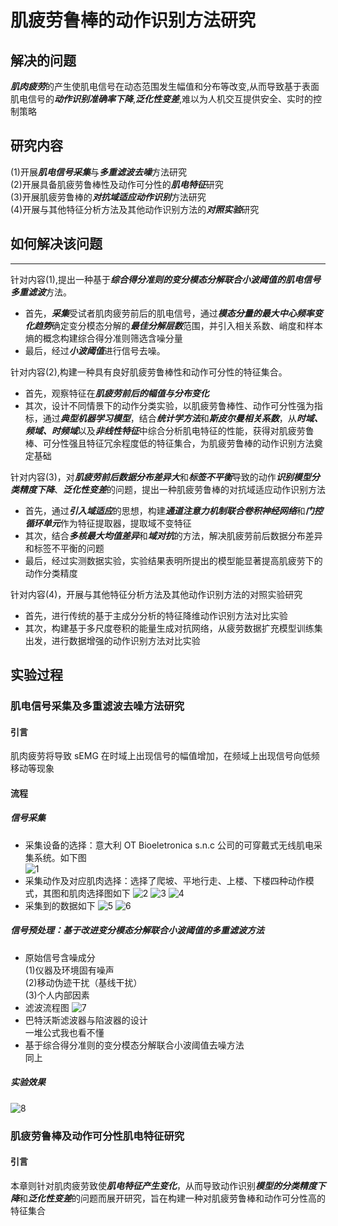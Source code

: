 # 肌疲劳鲁棒的动作识别方法研究
## 解决的问题
***肌肉疲劳***的产生使肌电信号在动态范围发生幅值和分布等改变,从而导致基于表面肌电信号的***动作识别准确率下降***,***泛化性变差***,难以为人机交互提供安全、实时的控制策略
## 研究内容
(1)开展***肌电信号采集***与***多重滤波去噪***方法研究  
(2)开展具备肌疲劳鲁棒性及动作可分性的***肌电特征***研究  
(3)开展肌疲劳鲁棒的***对抗域适应动作识别***方法研究  
(4)开展与其他特征分析方法及其他动作识别方法的***对照实验***研究  
## 如何解决该问题
---
针对内容(1),提出一种基于***综合得分准则的变分模态分解联合小波阈值的肌电信号多重滤波***方法。  
- 首先，***采集***受试者肌肉疲劳前后的肌电信号，通过***模态分量的最大中心频率变化趋势***确定变分模态分解的***最佳分解层数***范围，并引入相关系数、峭度和样本熵的概念构建综合得分准则筛选含噪分量  
- 最后，经过***小波阈值***进行信号去噪。

针对内容(2),构建一种具有良好肌疲劳鲁棒性和动作可分性的特征集合。  
- 首先，观察特征在***肌疲劳前后的幅值与分布变化***  
- 其次，设计不同情景下的动作分类实验，以肌疲劳鲁棒性、动作可分性强为指标，通过***典型机器学习模型***，结合***统计学方法***和***斯皮尔曼相关系数***，从***时域、频域、时频域***以及***非线性特征***中综合分析肌电特征的性能，获得对肌疲劳鲁棒、可分性强且特征冗余程度低的特征集合，为肌疲劳鲁棒的动作识别方法奠定基础

针对内容(3)，对***肌疲劳前后数据分布差异大***和***标签不平衡***导致的动作***识别模型分类精度下降***、***泛化性变差***的问题，提出一种肌疲劳鲁棒的对抗域适应动作识别方法  
- 首先，通过***引入域适应***的思想，构建***通道注意力机制联合卷积神经网络***和***门控循环单元***作为特征提取器，提取域不变特征  
- 其次，结合***多核最大均值差异***和***域对抗***的方法，解决肌疲劳前后数据分布差异和标签不平衡的问题  
- 最后，经过实测数据实验，实验结果表明所提出的模型能显著提高肌疲劳下的动作分类精度

针对内容(4)，开展与其他特征分析方法及其他动作识别方法的对照实验研究  
- 首先，进行传统的基于主成分分析的特征降维动作识别方法对比实验  
- 其次，构建基于多尺度卷积的能量生成对抗网络，从疲劳数据扩充模型训练集出发，进行数据增强的动作识别方法对比实验
## 实验过程
### 肌电信号采集及多重滤波去噪方法研究
#### 引言  
肌肉疲劳将导致 sEMG 在时域上出现信号的幅值增加，在频域上出现信号向低频移动等现象
#### 流程
##### 信号采集
- 采集设备的选择：意大利 OT Bioeletronica s.n.c 公司的可穿戴式无线肌电采集系统。如下图  
![1](https://github.com/user-attachments/assets/5bc267cd-cce7-47e2-8189-28c51e020470)
- 采集动作及对应肌肉选择：选择了爬坡、平地行走、上楼、下楼四种动作模式，其图和肌肉选择图如下
![2](https://github.com/user-attachments/assets/75650da4-b5c9-4164-8649-a04571a4d2bf)
![3](https://github.com/user-attachments/assets/e2261d78-192b-43ae-b92f-e5091d114d65)
![4](https://github.com/user-attachments/assets/acb562e1-ca5b-4a85-83cc-22a4ce0174e1)
- 采集到的数据如下
![5](https://github.com/user-attachments/assets/36147a4f-7bfd-4eb2-9da3-79eae23d8f85)
![6](https://github.com/user-attachments/assets/3eb7dddb-8abd-4f91-89aa-aa36bfcd0af4)
##### 信号预处理：基于改进变分模态分解联合小波阈值的多重滤波方法
- 原始信号含噪成分  
(1)仪器及环境固有噪声  
(2)移动伪迹干扰（基线干扰）  
(3)个人内部因素
- 滤波流程图
![7](https://github.com/user-attachments/assets/256a3849-04b3-4dc0-b42a-0fefd7d3bc30)
- 巴特沃斯滤波器与陷波器的设计  
一堆公式我也看不懂  
- 基于综合得分准则的变分模态分解联合小波阈值去噪方法  
同上
##### 实验效果
![8](https://github.com/user-attachments/assets/01797f1f-68e5-49dd-8fc2-e7d90e155503)
### 肌疲劳鲁棒及动作可分性肌电特征研究
#### 引言
本章则针对肌肉疲劳致使***肌电特征产生变化***，从而导致动作识别***模型的分类精度下降***和***泛化性变差***的问题而展开研究，旨在构建一种对肌疲劳鲁棒和动作可分性高的特征集合

